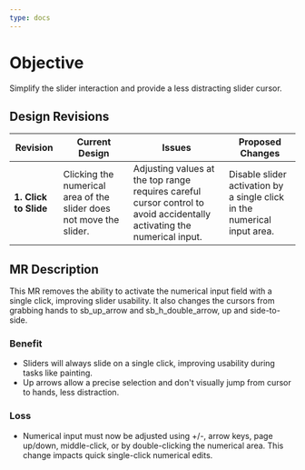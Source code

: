 ```yaml
---
type: docs
---
```


# Objective

Simplify the slider interaction and provide a less distracting slider cursor.

## Design Revisions

| **Revision**  | **Current Design**  | **Issues**  | **Proposed Changes** |
|---------------|---------------------|-------------|----------------------|
| **1. Click to Slide** | Clicking the numerical area of the slider does not move the slider. | Adjusting values at the top range requires careful cursor control to avoid accidentally activating the numerical input. | Disable slider activation by a single click in the numerical input area. |

## MR Description

This MR removes the ability to activate the numerical input field with a single click, improving slider usability.
It also changes the cursors from grabbing hands to sb_up_arrow and sb_h_double_arrow, up and side-to-side.

### Benefit

- Sliders will always slide on a single click, improving usability during tasks like painting.
- Up arrows allow a precise selection and don't visually jump from cursor to hands, less distraction.

### Loss

- Numerical input must now be adjusted using +/-, arrow keys, page up/down, middle-click, or by double-clicking the numerical area. This change impacts quick single-click numerical edits.

